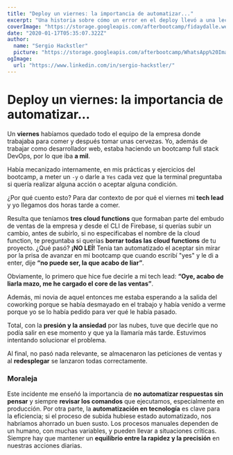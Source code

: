 ```yaml
---
title: "Deploy un viernes: la importancia de automatizar..."
excerpt: "Una historia sobre cómo un error en el deploy llevó a una lección importante sobre la automatización y la atención al detalle."
coverImage: "https://storage.googleapis.com/afterbootcamp/fidaydalle.webp"
date: "2020-01-17T05:35:07.322Z"
author:
  name: "Sergio Hackstler"
  picture: "https://storage.googleapis.com/afterbootcamp/WhatsApp%20Image%202024-06-30%20at%2023.28.13.jpeg"
ogImage:
  url: "https://www.linkedin.com/in/sergio-hackstler/"
---
```


# Deploy un viernes: la importancia de automatizar...

Un **viernes** habíamos quedado todo el equipo de la empresa donde trabajaba para comer y después tomar unas cervezas. Yo, además de trabajar como desarrollador web, estaba haciendo un bootcamp full stack DevOps, por lo que iba **a mil**.

Había mecanizado internamente, en mis prácticas y ejercicios del bootcamp, a meter un `-y` o darle a `Yes` cada vez que la terminal preguntaba si quería realizar alguna acción o aceptar alguna condición.

¿Por qué cuento esto? Para dar contexto de por qué el viernes mi **tech lead** y yo llegamos dos horas tarde a comer.

Resulta que teníamos **tres cloud functions** que formaban parte del embudo de ventas de la empresa y desde el CLI de Firebase, si querías subir un cambio, antes de subirlo, si no especificabas el nombre de la cloud function, te preguntaba si querías **borrar todas las cloud functions** de tu proyecto. ¿Qué pasó? **¡NO LEÍ!** Tenía tan automatizado el aceptar sin mirar por la prisa de avanzar en mi bootcamp que cuando escribí "yes" y le di a enter, dije **“no puede ser, la que acabo de liar”**.

Obviamente, lo primero que hice fue decirle a mi tech lead: **“Oye, acabo de liarla mazo, me he cargado el core de las ventas”**.

Además, mi novia de aquel entonces me estaba esperando a la salida del coworking porque se había desmayado en el trabajo y había venido a verme porque yo se lo había pedido para ver qué le había pasado.

Total, con la **presión y la ansiedad** por las nubes, tuve que decirle que no podía salir en ese momento y que ya la llamaría más tarde. Estuvimos intentando solucionar el problema.

Al final, no pasó nada relevante, se almacenaron las peticiones de ventas y al **redesplegar** se lanzaron todas correctamente.

### Moraleja

Este incidente me enseñó la importancia de **no automatizar respuestas sin pensar** y siempre **revisar los comandos** que ejecutamos, especialmente en producción. Por otra parte, la **automatización en tecnología** es clave para la eficiencia; si el proceso de subida hubiese estado automatizado, nos habríamos ahorrado un buen susto. Los procesos manuales dependen de un humano, con muchas variables, y pueden llevar a situaciones críticas. Siempre hay que mantener un **equilibrio entre la rapidez y la precisión** en nuestras acciones diarias.

